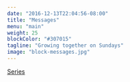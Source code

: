 ```yaml
---
date: "2016-12-13T22:04:56-08:00"
title: "Messages"
menu: "main"
weight: 25
blockColor: "#307015"
tagline: "Growing together on Sundays"
image: "block-messages.jpg"
---
```


<div class="page-buttons">
  <a href="messages/">Series</a>
</div>

